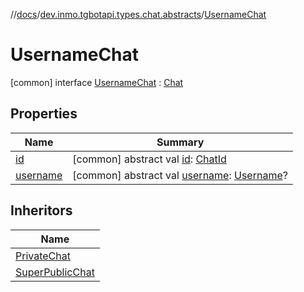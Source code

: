 //[docs](../../../index.md)/[dev.inmo.tgbotapi.types.chat.abstracts](../index.md)/[UsernameChat](index.md)



# UsernameChat  
 [common] interface [UsernameChat](index.md) : [Chat](../-chat/index.md)   


## Properties  
  
|  Name |  Summary | 
|---|---|
| <a name="dev.inmo.tgbotapi.types.chat.abstracts/UsernameChat/id/#/PointingToDeclaration/"></a>[id](index.md#%5Bdev.inmo.tgbotapi.types.chat.abstracts%2FUsernameChat%2Fid%2F%23%2FPointingToDeclaration%2F%5D%2FProperties%2F625018081)| <a name="dev.inmo.tgbotapi.types.chat.abstracts/UsernameChat/id/#/PointingToDeclaration/"></a> [common] abstract val [id](index.md#%5Bdev.inmo.tgbotapi.types.chat.abstracts%2FUsernameChat%2Fid%2F%23%2FPointingToDeclaration%2F%5D%2FProperties%2F625018081): [ChatId](../../dev.inmo.tgbotapi.types/-chat-id/index.md)   <br>|
| <a name="dev.inmo.tgbotapi.types.chat.abstracts/UsernameChat/username/#/PointingToDeclaration/"></a>[username](username.md)| <a name="dev.inmo.tgbotapi.types.chat.abstracts/UsernameChat/username/#/PointingToDeclaration/"></a> [common] abstract val [username](username.md): [Username](../../dev.inmo.tgbotapi.types/-username/index.md)?   <br>|


## Inheritors  
  
|  Name | 
|---|
| <a name="dev.inmo.tgbotapi.types.chat.abstracts/PrivateChat///PointingToDeclaration/"></a>[PrivateChat](../-private-chat/index.md)|
| <a name="dev.inmo.tgbotapi.types.chat.abstracts/SuperPublicChat///PointingToDeclaration/"></a>[SuperPublicChat](../-super-public-chat/index.md)|

